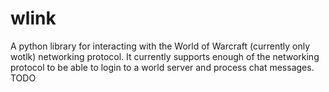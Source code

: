 # wlink
A python library for interacting with the World of Warcraft (currently only wotlk) networking protocol.
It currently supports enough of the networking protocol to be able to login to a world server and process chat messages.
TODO
